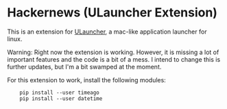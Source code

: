 # Hackernews (ULauncher Extension)

This is an extension for [ULauncher](https://ulauncher.io/), a mac-like application launcher for linux. 

Warning: Right now the extension is working. However, it is missing a lot of important features and the code is a bit of a mess. I intend to change this is further updates, but I'm a bit swamped at the moment.

For this extension to work, install the following modules:
```
    pip install --user timeago
    pip install --user datetime
```
